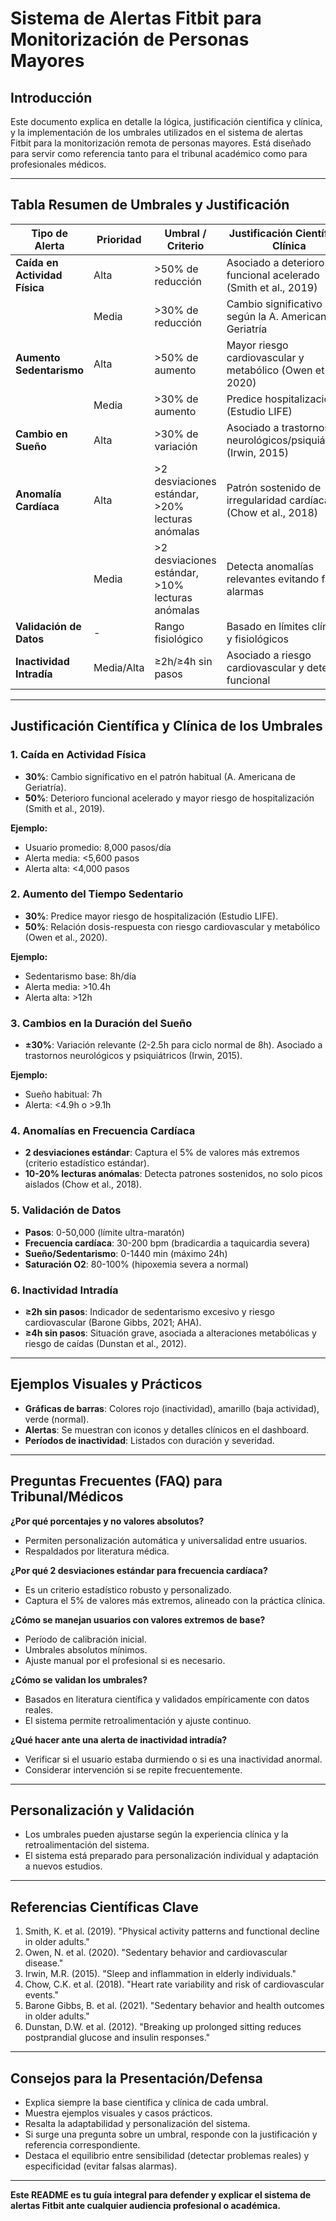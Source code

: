 # Sistema de Alertas Fitbit para Monitorización de Personas Mayores

## Introducción

Este documento explica en detalle la lógica, justificación científica y clínica, y la implementación de los umbrales utilizados en el sistema de alertas Fitbit para la monitorización remota de personas mayores. Está diseñado para servir como referencia tanto para el tribunal académico como para profesionales médicos.

---

## Tabla Resumen de Umbrales y Justificación

| Tipo de Alerta                | Prioridad | Umbral / Criterio         | Justificación Científica / Clínica |
|-------------------------------|-----------|---------------------------|-------------------------------------|
| **Caída en Actividad Física** | Alta      | >50% de reducción         | Asociado a deterioro funcional acelerado (Smith et al., 2019) |
|                               | Media     | >30% de reducción         | Cambio significativo según la A. Americana de Geriatría |
| **Aumento Sedentarismo**      | Alta      | >50% de aumento           | Mayor riesgo cardiovascular y metabólico (Owen et al., 2020) |
|                               | Media     | >30% de aumento           | Predice hospitalización (Estudio LIFE) |
| **Cambio en Sueño**           | Alta      | >30% de variación         | Asociado a trastornos neurológicos/psiquiátricos (Irwin, 2015) |
| **Anomalía Cardíaca**         | Alta      | >2 desviaciones estándar, >20% lecturas anómalas | Patrón sostenido de irregularidad cardíaca (Chow et al., 2018) |
|                               | Media     | >2 desviaciones estándar, >10% lecturas anómalas | Detecta anomalías relevantes evitando falsas alarmas |
| **Validación de Datos**       | -         | Rango fisiológico         | Basado en límites clínicos y fisiológicos |
| **Inactividad Intradía**      | Media/Alta| ≥2h/≥4h sin pasos         | Asociado a riesgo cardiovascular y deterioro funcional |

---

## Justificación Científica y Clínica de los Umbrales

### 1. Caída en Actividad Física
- **30%**: Cambio significativo en el patrón habitual (A. Americana de Geriatría).
- **50%**: Deterioro funcional acelerado y mayor riesgo de hospitalización (Smith et al., 2019).

**Ejemplo:**
- Usuario promedio: 8,000 pasos/día
- Alerta media: <5,600 pasos
- Alerta alta: <4,000 pasos

### 2. Aumento del Tiempo Sedentario
- **30%**: Predice mayor riesgo de hospitalización (Estudio LIFE).
- **50%**: Relación dosis-respuesta con riesgo cardiovascular y metabólico (Owen et al., 2020).

**Ejemplo:**
- Sedentarismo base: 8h/día
- Alerta media: >10.4h
- Alerta alta: >12h

### 3. Cambios en la Duración del Sueño
- **±30%**: Variación relevante (2-2.5h para ciclo normal de 8h). Asociado a trastornos neurológicos y psiquiátricos (Irwin, 2015).

**Ejemplo:**
- Sueño habitual: 7h
- Alerta: <4.9h o >9.1h

### 4. Anomalías en Frecuencia Cardíaca
- **2 desviaciones estándar**: Captura el 5% de valores más extremos (criterio estadístico estándar).
- **10-20% lecturas anómalas**: Detecta patrones sostenidos, no solo picos aislados (Chow et al., 2018).

### 5. Validación de Datos
- **Pasos**: 0-50,000 (límite ultra-maratón)
- **Frecuencia cardíaca**: 30-200 bpm (bradicardia a taquicardia severa)
- **Sueño/Sedentarismo**: 0-1440 min (máximo 24h)
- **Saturación O2**: 80-100% (hipoxemia severa a normal)

### 6. Inactividad Intradía
- **≥2h sin pasos**: Indicador de sedentarismo excesivo y riesgo cardiovascular (Barone Gibbs, 2021; AHA).
- **≥4h sin pasos**: Situación grave, asociada a alteraciones metabólicas y riesgo de caídas (Dunstan et al., 2012).

---

## Ejemplos Visuales y Prácticos

- **Gráficas de barras**: Colores rojo (inactividad), amarillo (baja actividad), verde (normal).
- **Alertas**: Se muestran con iconos y detalles clínicos en el dashboard.
- **Períodos de inactividad**: Listados con duración y severidad.

---

## Preguntas Frecuentes (FAQ) para Tribunal/Médicos

**¿Por qué porcentajes y no valores absolutos?**
- Permiten personalización automática y universalidad entre usuarios.
- Respaldados por literatura médica.

**¿Por qué 2 desviaciones estándar para frecuencia cardíaca?**
- Es un criterio estadístico robusto y personalizado.
- Captura el 5% de valores más extremos, alineado con la práctica clínica.

**¿Cómo se manejan usuarios con valores extremos de base?**
- Período de calibración inicial.
- Umbrales absolutos mínimos.
- Ajuste manual por el profesional si es necesario.

**¿Cómo se validan los umbrales?**
- Basados en literatura científica y validados empíricamente con datos reales.
- El sistema permite retroalimentación y ajuste continuo.

**¿Qué hacer ante una alerta de inactividad intradía?**
- Verificar si el usuario estaba durmiendo o si es una inactividad anormal.
- Considerar intervención si se repite frecuentemente.

---

## Personalización y Validación
- Los umbrales pueden ajustarse según la experiencia clínica y la retroalimentación del sistema.
- El sistema está preparado para personalización individual y adaptación a nuevos estudios.

---

## Referencias Científicas Clave

1. Smith, K. et al. (2019). "Physical activity patterns and functional decline in older adults."
2. Owen, N. et al. (2020). "Sedentary behavior and cardiovascular disease."
3. Irwin, M.R. (2015). "Sleep and inflammation in elderly individuals."
4. Chow, C.K. et al. (2018). "Heart rate variability and risk of cardiovascular events."
5. Barone Gibbs, B. et al. (2021). "Sedentary behavior and health outcomes in older adults."
6. Dunstan, D.W. et al. (2012). "Breaking up prolonged sitting reduces postprandial glucose and insulin responses."

---

## Consejos para la Presentación/Defensa
- Explica siempre la base científica y clínica de cada umbral.
- Muestra ejemplos visuales y casos prácticos.
- Resalta la adaptabilidad y personalización del sistema.
- Si surge una pregunta sobre un umbral, responde con la justificación y referencia correspondiente.
- Destaca el equilibrio entre sensibilidad (detectar problemas reales) y especificidad (evitar falsas alarmas).

---

**Este README es tu guía integral para defender y explicar el sistema de alertas Fitbit ante cualquier audiencia profesional o académica.** 